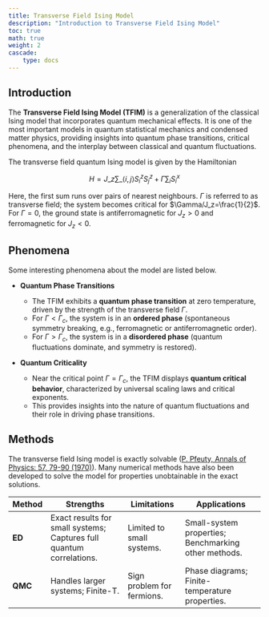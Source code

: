 ```yaml
---
title: Transverse Field Ising Model
description: "Introduction to Transverse Field Ising Model"
toc: true
math: true
weight: 2
cascade:
    type: docs
---
```


## Introduction

The **Transverse Field Ising Model (TFIM)** is a generalization of the classical Ising model that incorporates quantum mechanical effects. It is one of the most important models in quantum statistical mechanics and condensed matter physics, providing insights into quantum phase transitions, critical phenomena, and the interplay between classical and quantum fluctuations.

The transverse field quantum Ising model is given by the Hamiltonian

$$
H=J\_{z} \sum\_{\langle i,j \rangle} S_i^z S_j^z + \Gamma \sum_i S_i^x
$$

Here, the first sum runs over pairs of nearest neighbours. $\Gamma$ is referred to as transverse field; the system becomes critical for $\Gamma/J_z=\frac{1}{2}$. For $\Gamma=0$, the ground state is antiferromagnetic for $J_z\gt 0$ and ferromagnetic for $J_z \lt 0$. 

## Phenomena
Some interesting phenomena about the model are listed below.

- **Quantum Phase Transitions**
    + The TFIM exhibits a **quantum phase transition** at zero temperature, driven by the strength of the transverse field $\Gamma$.
    + For $\Gamma \lt \Gamma_c$, the system is in an **ordered phase** (spontaneous symmetry breaking, e.g., ferromagnetic or antiferromagnetic order).
    + For $\Gamma \gt \Gamma_c$, the system is in a **disordered phase** (quantum fluctuations dominate, and symmetry is restored).

- **Quantum Criticality**
    + Near the critical point $\Gamma = \Gamma_c$, the TFIM displays **quantum critical behavior**, characterized by universal scaling laws and critical exponents.
    + This provides insights into the nature of quantum fluctuations and their role in driving phase transitions.




## Methods

The transverse field Ising model is exactly solvable ([P. Pfeuty, Annals of Physics: 57, 79-90 (1970)](https://www.sciencedirect.com/science/article/abs/pii/0003491670902708?via%3Dihub)).
Many numerical methods have also been developed to solve the model for properties unobtainable in the exact solutions. 

| Method                  | Strengths                                                                 | Limitations                                                              | Applications                                                                 |
|-------------------------|---------------------------------------------------------------------------|--------------------------------------------------------------------------|------------------------------------------------------------------------------|
| **ED**   | Exact results for small systems; Captures full quantum correlations.        | Limited to small systems.             | Small-system properties; Benchmarking other methods.               |
| **QMC**     | Handles larger systems; Finite-T.       | Sign problem for fermions.            | Phase diagrams; Finite-temperature properties.        |

